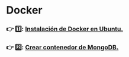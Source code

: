 # Docker
### :point_right:	1️⃣:	[Instalación de Docker en Ubuntu.](https://github.com/aruipal/Docker/blob/main/Guias/Instalacion.md)
### :point_right:	2️⃣:	[Crear contenedor de MongoDB.](https://github.com/aruipal/Docker/blob/main/Guias/Crear&contenedor.md)

